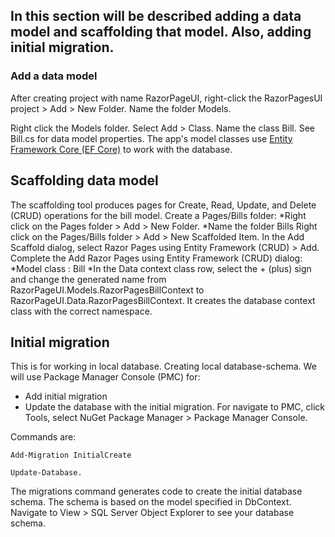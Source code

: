 ## In this section will be described adding a data model and scaffolding that model. Also, adding initial migration. 
### Add a data model
After creating project with name RazorPageUI, right-click the RazorPagesUI project > Add > New Folder. Name the folder Models.

Right click the Models folder. Select Add > Class. Name the class Bill.
See Bill.cs for data model properties. The app's model classes use [Entity Framework Core (EF Core)](https://docs.microsoft.com/en-us/ef/core/) to work with the database. 

## Scaffolding data model 
The scaffolding tool produces pages for Create, Read, Update, and Delete (CRUD) operations for the bill model.
Create a Pages/Bills folder: 
*Right click on the Pages folder > Add > New Folder.
*Name the folder Bills
Right click on the Pages/Bills folder > Add > New Scaffolded Item. In the Add Scaffold dialog, select Razor Pages using Entity Framework (CRUD) > Add.
Complete the Add Razor Pages using Entity Framework (CRUD) dialog:
*Model class : Bill 
*In the Data context class row, select the + (plus) sign and change the generated name from RazorPageUI.Models.RazorPagesBillContext to RazorPageUI.Data.RazorPagesBillContext. It creates the database context class with the correct namespace.

## Initial migration 
This is for working in local database. Creating local database-schema. We will use Package Manager Console (PMC) for: 
* Add initial migration
* Update the database with the initial migration.
For navigate to PMC, click Tools, select NuGet Package Manager > Package Manager Console.

Commands are:

`Add-Migration InitialCreate`

`Update-Database.`

The migrations command generates code to create the initial database schema. The schema is based on the model specified in DbContext. Navigate to View > SQL Server Object Explorer to see your database schema.

